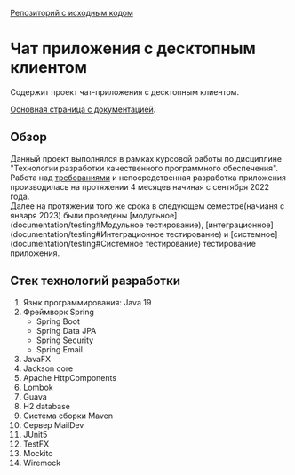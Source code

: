 [Репозиторий с исходным кодом](https://github.com/khilchenkomikhail/chat-app-desktop-client?tab=readme-ov-file#%D1%81%D1%82%D0%B5%D0%BA-%D1%82%D0%B5%D1%85%D0%BD%D0%BE%D0%BB%D0%BE%D0%B3%D0%B8%D0%B9)

# Чат приложения с десктопным клиентом

Содержит проект чат-приложения с десктопным клиентом.

[Основная страница с документацией](documentation/doc_main.md).
## Обзор

Данный проект выполнялся в рамках курсовой работы по дисциплине "Технологии разработки качественного программного обеспечения".  
Работа над [требованиями](documentation/requirements) и непосредственная разработка приложения производилась на протяжении 4 месяцев начиная с сентября 2022 года.  
Далее на протяжении того же срока в следующем семестре(начианя с января 2023) были проведены [модульное](documentation/testing#Модульное тестирование), [интеграционное](documentation/testing#Интеграционное тестирование) и [системное](documentation/testing#Системное тестирование) тестирование приложения.

## Стек технологий разработки

1. Язык программирования: Java 19
2. Фреймворк Spring 
	- Spring Boot 
	- Spring Data JPA
	- Spring Security
	- Spring Email
3. JavaFX
4. Jackson core
5. Apache HttpComponents
6. Lombok
7. Guava
8. H2 database
9. Система сборки Maven
10. Сервер MailDev
11. JUnit5
12. TestFX
13. Mockito
14. Wiremock